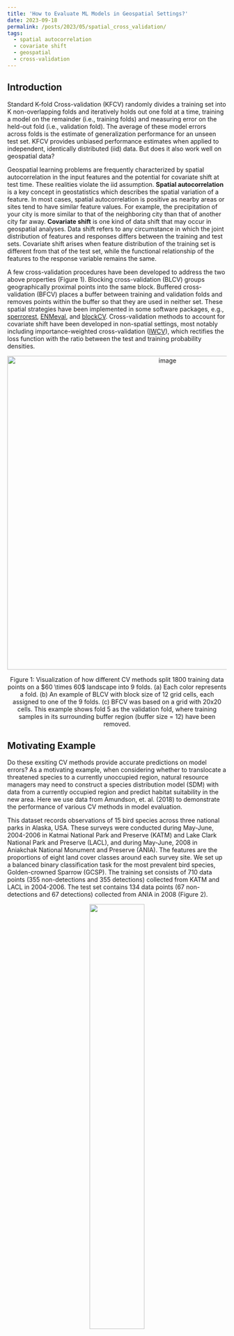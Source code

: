 ```yaml
---
title: 'How to Evaluate ML Models in Geospatial Settings?'
date: 2023-09-18
permalink: /posts/2023/05/spatial_cross_validation/
tags:
  - spatial autocorrelation
  - covariate shift
  - geospatial
  - cross-validation
---
```

## Introduction
Standard K-fold Cross-validation (KFCV) randomly divides a training set into K non-overlapping folds and iteratively holds out one fold at a time, training a model on the remainder (i.e., training folds) and measuring error on the held-out fold (i.e., validation fold). The average of these model errors across folds is the estimate of generalization performance for an unseen test set.
KFCV provides unbiased performance estimates when applied to independent, identically distributed (iid) data. But does it also work well on geospatial data?

Geospatial learning problems are frequently characterized by spatial autocorrelation in the input features and the potential for covariate shift at test time. These realities violate the iid assumption. **Spatial autocorrelation** is a key concept in geostatistics which describes the spatial variation of a feature. In most cases, spatial autocorrelation is positive as nearby areas or sites tend to have similar feature values. For example, the precipitation of your city is more similar to that of the neighboring city than that of another city far away. **Covariate shift** is one kind of data shift that may occur in geospatial analyses. Data shift refers to any circumstance in which the joint distribution of features and responses differs between the training and test sets.
Covariate shift arises when feature distribution of the training set is different from that of the test set, while the functional relationship of the features to the response variable remains the same. 

A few cross-validation procedures have been developed to address the two above properties (Figure 1). Blocking cross-validation (BLCV) groups geographically proximal points into the same block. Buffered cross-validation (BFCV) places a buffer between training and validation folds and removes points within the buffer so that they are used in neither set. These spatial strategies have been implemented in some software packages, e.g., [sperrorest](https://cran.r-project.org/web/packages/sperrorest/), [ENMeval](https://cran.r-project.org/web/packages/ENMeval/), and [blockCV](https://cran.r-project.org/web/packages/blockCV/). 
Cross-validation methods to account for covariate shift have been developed in non-spatial settings, most notably including importance-weighted cross-validation ([IWCV](https://www.statistik.tu-dortmund.de/~wornowiz/RuLSIF.txt)), which rectifies the loss function with the ratio between the test and training probability densities. 
<p align="center">
<img width="720" alt="image" src="https://github.com/Hutchinson-Lab/Hutchinson-Lab.github.io/assets/17716760/7d7a9d7e-8200-45bf-b832-aa8396831d5b">
</p>
<p align="center">
Figure 1: Visualization of how different CV methods split 1800 training data points on a $60 \times 60$ landscape into 9 folds. (a) Each color represents a fold. (b) An example of BLCV with block size of 12 grid cells, each assigned to one of the 9 folds. (c) BFCV was based on a grid with 20x20 cells. This example shows fold 5 as the validation fold, where training samples in its surrounding buffer region (buffer size = 12) have been removed.
</p>

## Motivating Example
Do these exsiting CV methods provide accurate predictions on model errors? As a motivating example, when considering whether to translocate a threatened species to a currently unoccupied region, natural resource managers may need to construct a species distribution model (SDM) with data from a currently occupied region and predict habitat suitability in the new area.
Here we use data from Amundson, et. al. (2018) to demonstrate the performance of various CV methods in model evaluation. 

This dataset records observations of 15 bird species across three national parks in Alaska, USA. These surveys were conducted during May-June, 2004-2006 in Katmai National Park and Preserve (KATM) and Lake Clark National Park and Preserve (LACL), and during May-June, 2008 in Aniakchak National Monument and Preserve (ANIA). The features are the proportions of eight land cover classes around each survey site. We set up a balanced binary classification task for the most prevalent bird species, Golden-crowned Sparrow (GCSP). The training set consists of 710 data points (355 non-detections and 355 detections) collected from KATM and LACL in 2004-2006. The test set contains 134 data points (67 non-detections and 67 detections) collected from ANIA in 2008 (Figure 2). 

<p align="center">
  <img src="https://github.com/Hutchinson-Lab/Hutchinson-Lab.github.io/assets/17716760/422cc66d-d90e-4eec-a9f7-8826049ce8eb" width="50%" height="50%" />
</p>
<p align = "center">
Figure 2: Alaskan Birds Dataset. Training samples are from Katmai and Lake Clark, and test samples are from Aniakchak. Each red point represents a data point.
</p>

We explored five classification models: Ridge classifier (Ridge), Linear SVM (LSVM), K-Nearest Neighbors (KNN), Random Forest (RF), and Naive Bayes (NB),
and compared their test errors with the CV error estimates (Table 1).

<p align="center">Table 1: Test errors (targets) and 10-fold CV estimates (best estimates in each column in bold).</p>

| Model        | Test error    | KFCV   | IWCV       | BLCV       | BFCV       |
|--------------|-----------|------------|------------|------------|------------|
| Ridge         | 0.1866   | 0.3225       |**0.2526**    |0.2777      |0.2881      |
| LSVM         | 0.1866    | 0.3211       |**0.2488**     |0.2723    |0.2791        |
| KNN            | 0.3284  | 0.3113       |0.2780      |0.3030    |**0.3251**    |
| RF             | 0.3657  | 0.3169       |0.2911      |0.3176    |**0.3343**   |
| NB             | 0.4030  | 0.3521       |0.2938    |0.3230      |**0.3597**     |

In this scenario where the features are spatially autocorrelated and the training and test distributions present covariate shift, we found that KFCV never produced the closest model error estimates. The non-standard CV methods generated the best estimates but still show room for improvement. We wondered: How can we get generalization performances estimates from cross-validation that match the true test errors more closely? When is it appropriate to use these different types of cross-validation?

## Our work
To address these questions, our paper _"[Cross-validation for Geospatial Data: Estimating Generalization Performance in Geostatistical Problems](https://openreview.net/forum?id=VgJhYu7FmQ&referrer=%5BTMLR%5D(%2Fgroup%3Fid%3DTMLR))"_ created a framework to sort geospatial datasets into four scenarios that would help practitioners choose an appropriate CV approach. We demonstrated them with experiments on simulated and real datasets. We also developed a new CV algorithm called Importance Weighted Buffered Cross-Validation (IBCV) which makes improvements sometimes on the existing CV methods when training and test sets present spatial independence and covariate shift at the same time (Table 2). Theoretically，we proved a criterion for unbiased cross-validation and the unbiasedness of IBCV.

<p align="center">Table 2: Test errors (targets) and 10-fold CV estimates (best estimates in each column in bold). </p>

| Model        | Test error    | KFCV   | IWCV       | BLCV       | BFCV       | IBCV |
|--------------|-----------|------------|------------|------------|------------| ------------|
| Ridge         | 0.1866   | 0.3225       |0.2526   |0.2777      |0.2881      | **0.2374**|
| LSVM         | 0.1866    | 0.3211       |0.2488    |0.2723    |0.2791        |**0.2244**|
| KNN            | 0.3284  | 0.3113       |0.2780      |0.3030    |**0.3251**    |0.2542|
| RF             | 0.3657  | 0.3169       |0.2911      |0.3176    |**0.3343**   |0.2998|
| NB             | 0.4030  | 0.3521       |0.2938    |0.3230      |**0.3597**     |0.2748|


### References
1. Roberts, David R., et al. "Cross‐validation strategies for data with temporal, spatial, hierarchical, or phylogenetic structure." Ecography 40.8 (2017): 913-929.
2. Pohjankukka, Jonne, et al. "Estimating the prediction performance of spatial models via spatial k-fold cross validation." International Journal of Geographical Information Science 31.10 (2017): 2001-2019.
3. Sugiyama, Masashi, Matthias Krauledat, and Klaus-Robert Müller. "Covariate shift adaptation by importance weighted cross validation." Journal of Machine Learning Research 8.5 (2007).
4. Amundson, Courtney L., et al. "Montane-breeding bird distribution and abundance across national parks of southwestern Alaska." Journal of Fish and Wildlife Management 9.1 (2018): 180-207.
